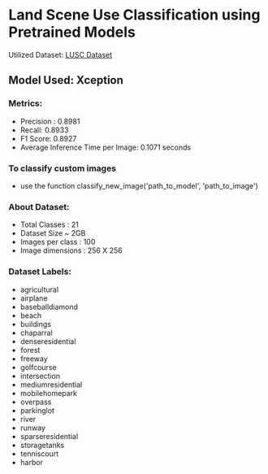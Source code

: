 # Land Scene Use Classification using Pretrained Models

Utilized Dataset: [LUSC Dataset](https://www.kaggle.com/datasets/apollo2506/landuse-scene-classification)

## Model Used: Xception

### Metrics:
 - Precision : 0.8981
 - Recall: 0.8933
 - F1 Score: 0.8927
 - Average Inference Time per Image: 0.1071 seconds

### To classify custom images
 - use the function classify_new_image('path_to_model', 'path_to_image')

### About Dataset:
 - Total Classes : 21
 - Dataset Size ~ 2GB
 - Images per class : 100
 - Image dimensions : 256 X 256

### Dataset Labels:
 - agricultural
 - airplane
 - baseballdiamond
 - beach
 - buildings
 - chaparral
 - denseresidential
 - forest
 - freeway
 - golfcourse
 - intersection
 - mediumresidential
 - mobilehomepark
 - overpass
 - parkinglot
 - river
 - runway
 - sparseresidential
 - storagetanks
 - tenniscourt
 - harbor


